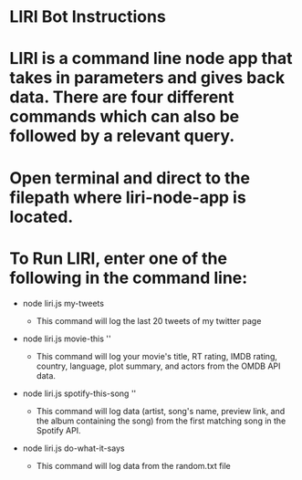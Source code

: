 # LIRI Bot Instructions

# LIRI is a command line node app that takes in parameters and gives back data. There are four different commands which can also be followed by a relevant query.
# Open terminal and direct to the <liri-node-app> filepath where liri-node-app is located.
# To Run LIRI, enter one of the following in the command line:
  * node liri.js my-tweets
    - This command will log the last 20 tweets of my twitter page
  
  * node liri.js movie-this '<movie name here>'
    - This command will log your movie's title, RT rating, IMDB rating, country, language, plot summary, and actors from the OMDB API data.
  
  * node liri.js spotify-this-song '<song name here>'
    - This command will log data (artist, song's name, preview link, and the album containing the song) from the first matching song in the Spotify API.
  
  * node liri.js do-what-it-says
    - This command will log data from the random.txt file
